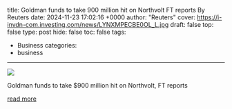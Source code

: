 title: Goldman funds to take 900 million hit on Northvolt FT reports By Reuters
date: 2024-11-23 17:02:16 +0000
author: "Reuters"
cover: https://i-invdn-com.investing.com/news/LYNXMPECBE0OL_L.jpg
draft: false
top: false
type: post
hide: false
toc: false
tags:
  - Business
categories:
  - business
---

![](https://i-invdn-com.investing.com/news/LYNXMPECBE0OL_L.jpg)

Goldman funds to take $900 million hit on Northvolt, FT reports

[read more](https://www.investing.com/news/stock-market-news/goldman-funds-to-take-900-million-hit-on-northvolt-ft-reports-3738385)

